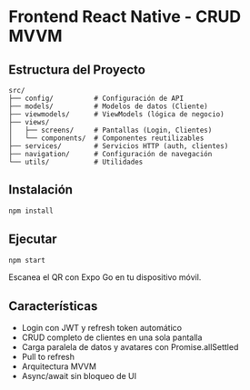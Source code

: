 # Frontend React Native - CRUD MVVM

## Estructura del Proyecto

```
src/
├── config/          # Configuración de API
├── models/          # Modelos de datos (Cliente)
├── viewmodels/      # ViewModels (lógica de negocio)
├── views/
│   ├── screens/     # Pantallas (Login, Clientes)
│   └── components/  # Componentes reutilizables
├── services/        # Servicios HTTP (auth, clientes)
├── navigation/      # Configuración de navegación
└── utils/           # Utilidades
```

## Instalación

```bash
npm install
```

## Ejecutar

```bash
npm start
```

Escanea el QR con Expo Go en tu dispositivo móvil.

## Características

- Login con JWT y refresh token automático
- CRUD completo de clientes en una sola pantalla
- Carga paralela de datos y avatares con Promise.allSettled
- Pull to refresh
- Arquitectura MVVM
- Async/await sin bloqueo de UI
